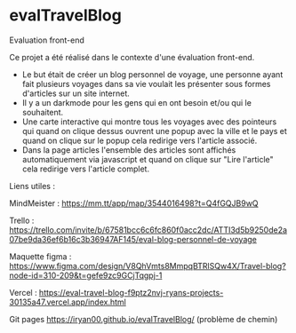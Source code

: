 # evalTravelBlog
Evaluation front-end

Ce projet a été réalisé dans le contexte d'une évaluation front-end.
- Le but était de créer un blog personnel de voyage, une personne ayant fait plusieurs voyages dans sa vie voulait les présenter sous formes d'articles sur un site internet.
- Il y a un darkmode pour les gens qui en ont besoin et/ou qui le souhaitent.
- Une carte interactive qui montre tous les voyages avec des pointeurs qui quand on clique dessus ouvrent une popup avec la ville et le pays et quand on clique sur le popup cela redirige vers l'article associé.
- Dans la page articles l'ensemble des articles sont affichés automatiquement via javascript et quand on clique sur "Lire l'article" cela redirige vers l'article complet.

Liens utiles :

MindMeister : https://mm.tt/app/map/3544016498?t=Q4fGQJB9wQ

Trello : https://trello.com/invite/b/67581bcc6c6fc860f0acc2dc/ATTI3d5b9250de2a07be9da36ef6b16c3b36947AF145/eval-blog-personnel-de-voyage

Maquette figma : https://www.figma.com/design/V8QhVmts8MmpqBTRlSQw4X/Travel-blog?node-id=310-209&t=gefe9zc9GCjTqgpj-1

Vercel : https://eval-travel-blog-f9ptz2nvj-ryans-projects-30135a47.vercel.app/index.html

Git pages https://iryan00.github.io/evalTravelBlog/ (problème de chemin)
